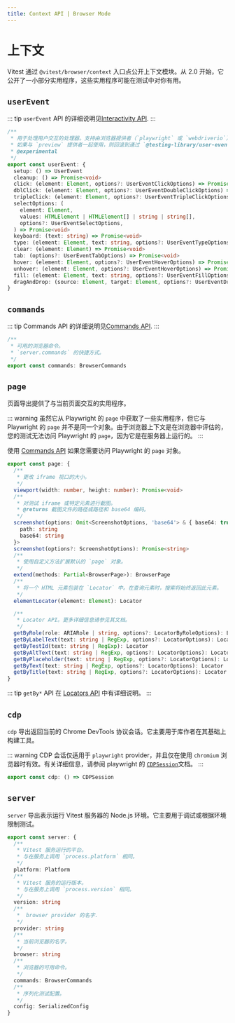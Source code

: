 ```yaml
---
title: Context API | Browser Mode
---
```


# 上下文

Vitest 通过 `@vitest/browser/context` 入口点公开上下文模块。从 2.0 开始，它公开了一小部分实用程序，这些实用程序可能在测试中对你有用。

## `userEvent`

::: tip
`userEvent` API 的详细说明见[Interactivity API](/guide/browser/interactivity-api).
:::

```ts
/**
 * 用于处理用户交互的处理器。支持由浏览器提供者（`playwright` 或 `webdriverio`）实现。
 * 如果与 `preview` 提供者一起使用，则回退到通过 `@testing-library/user-event` 模拟的事件。
 * @experimental
 */
export const userEvent: {
  setup: () => UserEvent
  cleanup: () => Promise<void>
  click: (element: Element, options?: UserEventClickOptions) => Promise<void>
  dblClick: (element: Element, options?: UserEventDoubleClickOptions) => Promise<void>
  tripleClick: (element: Element, options?: UserEventTripleClickOptions) => Promise<void>
  selectOptions: (
    element: Element,
    values: HTMLElement | HTMLElement[] | string | string[],
    options?: UserEventSelectOptions,
  ) => Promise<void>
  keyboard: (text: string) => Promise<void>
  type: (element: Element, text: string, options?: UserEventTypeOptions) => Promise<void>
  clear: (element: Element) => Promise<void>
  tab: (options?: UserEventTabOptions) => Promise<void>
  hover: (element: Element, options?: UserEventHoverOptions) => Promise<void>
  unhover: (element: Element, options?: UserEventHoverOptions) => Promise<void>
  fill: (element: Element, text: string, options?: UserEventFillOptions) => Promise<void>
  dragAndDrop: (source: Element, target: Element, options?: UserEventDragAndDropOptions) => Promise<void>
}
```

## `commands`

::: tip
Commands API 的详细说明见[Commands API](/guide/browser/commands).
:::

```ts
/**
 * 可用的浏览器命令。
 * `server.commands` 的快捷方式。
 */
export const commands: BrowserCommands
```

## `page`

页面导出提供了与当前页面交互的实用程序。

::: warning
虽然它从 Playwright 的 `page` 中获取了一些实用程序，但它与 Playwright 的 `page` 并不是同一个对象。由于浏览器上下文是在浏览器中评估的，您的测试无法访问 Playwright 的 `page`，因为它是在服务器上运行的。
:::

使用 [Commands API](/guide/browser/commands) 如果您需要访问 Playwright 的 `page` 对象。
```ts
export const page: {
  /**
   * 更改 iframe 视口的大小。
   */
  viewport(width: number, height: number): Promise<void>
  /**
   * 对测试 iframe 或特定元素进行截图。
   * @returns 截图文件的路径或路径和 base64 编码。
   */
  screenshot(options: Omit<ScreenshotOptions, 'base64'> & { base64: true }): Promise<{
    path: string
    base64: string
  }>
  screenshot(options?: ScreenshotOptions): Promise<string>
  /**
   * 使用自定义方法扩展默认的 `page` 对象。
   */
  extend(methods: Partial<BrowserPage>): BrowserPage
  /**
   * 将一个 HTML 元素包装在 `Locator` 中。在查询元素时，搜索将始终返回此元素。
   */
  elementLocator(element: Element): Locator

  /**
   * Locator API。更多详细信息请参见其文档。
   */
  getByRole(role: ARIARole | string, options?: LocatorByRoleOptions): Locator
  getByLabelText(text: string | RegExp, options?: LocatorOptions): Locator
  getByTestId(text: string | RegExp): Locator
  getByAltText(text: string | RegExp, options?: LocatorOptions): Locator
  getByPlaceholder(text: string | RegExp, options?: LocatorOptions): Locator
  getByText(text: string | RegExp, options?: LocatorOptions): Locator
  getByTitle(text: string | RegExp, options?: LocatorOptions): Locator
}
```

::: tip
`getBy*` API 在 [Locators API](/guide/browser/locators) 中有详细说明。
:::

## `cdp`

`cdp` 导出返回当前的 Chrome DevTools 协议会话。它主要用于库作者在其基础上构建工具。

::: warning
CDP 会话仅适用于 `playwright` provider，并且仅在使用 `chromium` 浏览器时有效。有关详细信息，请参阅 playwright 的 [`CDPSession`](https://playwright.dev/docs/api/class-cdpsession)文档。
:::

```ts
export const cdp: () => CDPSession
```

## `server`

`server` 导出表示运行 Vitest 服务器的 Node.js 环境。它主要用于调试或根据环境限制测试。

```ts
export const server: {
  /**
   * Vitest 服务运行的平台。
   * 与在服务上调用 `process.platform` 相同。
   */
  platform: Platform
  /**
   * Vitest 服务的运行版本。
   * 与在服务上调用 `process.version` 相同。
   */
  version: string
  /**
   *  browser provider 的名字.
   */
  provider: string
  /**
   * 当前浏览器的名字。
   */
  browser: string
  /**
   * 浏览器的可用命令。
   */
  commands: BrowserCommands
  /**
   * 序列化测试配置。
   */
  config: SerializedConfig
}
```
